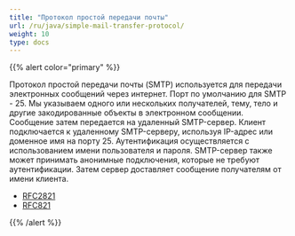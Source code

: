 ```yaml
---
title: "Протокол простой передачи почты"
url: /ru/java/simple-mail-transfer-protocol/
weight: 10
type: docs
---
```


{{% alert color="primary" %}} 

Протокол простой передачи почты (SMTP) используется для передачи электронных сообщений через интернет. Порт по умолчанию для SMTP - 25. Мы указываем одного или нескольких получателей, тему, тело и другие закодированные объекты в электронном сообщении. Сообщение затем передается на удаленный SMTP-сервер. Клиент подключается к удаленному SMTP-серверу, используя IP-адрес или доменное имя на порту 25. Аутентификация осуществляется с использованием имени пользователя и пароля. SMTP-сервер также может принимать анонимные подключения, которые не требуют аутентификации. Затем сервер доставляет сообщение получателям от имени клиента.

- [RFC2821](http://www.rfc-archive.org/getrfc.php?rfc=2821)
- [RFC821](http://www.rfc-archive.org/getrfc.php?rfc=821)

{{% /alert %}}